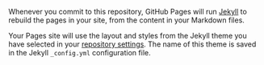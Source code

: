 
Whenever you commit to this repository, GitHub Pages will run [Jekyll](https://jekyllrb.com/) to rebuild the pages in your site, from the content in your Markdown files.

Your Pages site will use the layout and styles from the Jekyll theme you have selected in your [repository settings](https://github.com/emmenru/emmenru.github.io/settings). The name of this theme is saved in the Jekyll `_config.yml` configuration file.

